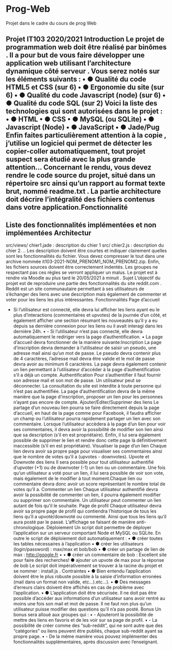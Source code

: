 # Prog-Web
Projet dans le cadre du cours de prog Web

Projet IT103 2020/2021
Introduction
Le projet de programmation web doit être réalisé par binômes . Il a pour
but de vous faire développer une application web utilisant l’architecture
dynamique côté serveur . Vous serez notés sur les éléments suivants :
• ● Qualité du code HTML5 et CSS (sur 6)
• ● Ergonomie du site (sur 6)
• ● Qualité du code Javascript (node) (sur 6)
• ● Qualité du code SQL (sur 2)
Voici la liste des technologies qui sont autorisées dans le projet :
• ● HTML
• ● CSS
• ● MySQL (ou SQLite)
• ● Javascript (Node)
• ● JavaScript
• ● Jade/Pug
Enfin faites particulièrement attention à la copie , j’utilise un logiciel qui
permet de détecter les copier-coller automatiquement, tout projet suspect
sera étudié avec la plus grande attention...
Concernant le rendu, vous devez rendre le code source du projet, situé
dans un répertoire src ainsi qu’un rapport au format texte brut, nommé
readme.txt . La partie architecture doit décrire l’intégralité des fichiers
contenus dans votre application.Fonctionnalité
--------------
Liste des fonctionnalités implémentées et non implémentées
Architectur
-----------
src/views/ chier1.jade : description du chier 1
src/ chier2.js : description du chier 2.
..
Les description doivent être courtes et indiquer clairement quelles sont les
fonctionnalités du fichier. Vous devez compresser le tout dans une archive
nommée it103-2021-NOM_PRENOM1_NOM_PRENOM2.zip. Enfin, les
fichiers sources doivent être correctement indentés. Les groupes ne
respectant pas ces règles se verront appliquer un malus.
Le projet est à rendre via Moodle au plus tard le 20/05/2021 à minuit .
Sujet
L’objectif du projet est de reproduire une partie des fonctionnalités du site
reddit.com . Reddit est un site communautaire permettant à ses
utilisateurs de s’échanger des liens avec une description mais également
de commenter et voter pour les liens les plus intéressantes.
Fonctionnalités
Page d’accueil
- Si l’utilisateur est connecté, elle devra lui afficher les liens
ayant eu le plus d’interactions (commentaires et upvotes) de la
journée d’un côté, et également afficher une section résumant les
nouveautés qu’il y a eu depuis sa dernière connexion pour les liens
ou il avait interagi dans les dernière 24h.
• - Si l’utilisateur n’est pas connecté, elle devra
automatiquement le rediriger vers la page d’authentification.
•
La page d’accueil devra fonctionner de la manière suivante:Inscription
La page d’inscription devra demander à l’utilisateur de saisir un pseudo,
une adresse mail ainsi qu’un mot de passe.
Le pseudo devra contenir plus de 4 caractères, l’adresse mail devra être
valide et le mot de passe devra avoir au minimum 6 caractères.
La page devra également contenir un lien permettant à l’utilisateur
d’accéder à la page d’authentification s’il a déjà un compte.
Authentification
Pour s’authentifier il faut fournir son adresse mail et son mot de passe. Un
utilisateur peut se déconnecter. La consultation du site est interdite à toute
personne qui n’est pas authentifiée. La page d’authentification devra de la
même manière que la page d’inscription, proposer un lien pour les
personnes n’ayant pas encore de compte.
Ajouter/Éditer/Supprimer des liens
Le partage d’un nouveau lien pourra se faire directement depuis la page
d’accueil, en haut de la page comme pour Facebook, il faudra afficher un
champ ou l’utilisateur pourra rapidement partager un lien avec son
commentaire.
Lorsque l’utilisateur accèdera à la page d’un lien pour voir ses
commentaires, il devra avoir la possibilité de modifier son lien ainsi que sa
description (s’il en est propriétaire).
Enfin, il lui sera également possible de supprimer le lien et rendre donc
cette page là définitivement inaccessible (s’il en est propriétaire).
Visualiser la page d’un lien
Chaque lien devra avoir sa propre page pour visualiser ses commentaires
ainsi que le nombre de votes qu’il a (upvotes - downvotes).
Upvote et Downvote des liens
Il sera possible pour tout utilisateur authentifié d’upvoter (+1) ou de
downvoter (-1) un lien ou un commentaire.
Une fois qu’un utilisateur a voté pour un lien, il lui sera possible de voir
son vote, mais également de le modifier à tout moment.Chaque lien ou commentaire devra donc avoir un score représentant le
nombre total de votes qu’il a.
Commenter un lien
Chaque utilisateur authentifié devra avoir la possibilité de commenter un
lien, il pourra également modifier ou supprimer son commentaire. Un
utilisateur peut commenter un lien autant de fois qu’il le souhaite.
Page de profil
Chaque utilisateur devra avoir sa propre page de profil qui contiendra
l’historique de tous les liens qu’il a upvoté/downvoté ou commenté. Ainsi
que tous les liens qu’il aura posté par le passé. L’affichage se faisant de
manière anti-chronologique.
Déploiement
Un script doit permettre de déployer l’application sur un serveur
comportant Node et MySQL ou SQLite. En outre le script de déploiement
doit automatiquement :
• ● créer toutes les tables nécessaires à l’application
• ● créer les utilisateurs (login/password) : max/max et bob/bob
• ● créer un partage de lien de max : http://google.fr
•
•
● créer un commentaire de bob : Excellent site pour faire des
recherches!
● ajouter un upvote de max pour la réponse de bob
Le script doit impérativement se trouver à la racine du projet et se
nommer : install.js .
Contraintes
•
● Bien entendu l’application doivent être le plus robuste
possible à la saisie d’information erronées (mail dans un format non
valide, etc...).etc...).
• ● Des messages d’erreurs clairs doivent être affichés en cas
de problème avec l’application.
• ● L’application doit être sécurisée. Il ne doit pas être possible
d’accéder aux informations d’un utilisateur sans avoir rentré au
moins une fois son mail et mot de passe. Il ne faut non plus qu’un
utilisateur puisse modifier des questions qu’il n’a pas posté.
Bonus
Un bonus sera alloué aux groupes qui :
• - Ajouteront la possibilité de mettre des liens en favoris et de
les voir sur sa page de profil.
• - La possibilité de créer comme des “sub-reddit”, qui ne sont
autre que des “catégories” ou liens peuvent être publiés, chaque
sub-reddit ayant sa propre page.
• - De la même manière vous pouvez implémenter des
fonctionnalités supplémentaires, après discussion avec l’enseignant.
